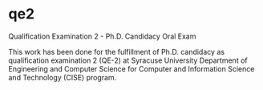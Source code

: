 # qe2
Qualification Examination 2 - Ph.D. Candidacy Oral Exam

This work has been done for the fulfillment of Ph.D. candidacy as qualification examination 2 (QE-2) at Syracuse University Department of Engineering and Computer Science for Computer and Information Science and Technology (CISE) program.
